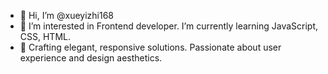 - 👋 Hi, I’m @xueyizhi168
- 👀 I’m interested in Frontend developer. I’m currently learning JavaScript, CSS, HTML.
- 💞️ Crafting elegant, responsive solutions. Passionate about user experience and design aesthetics.
